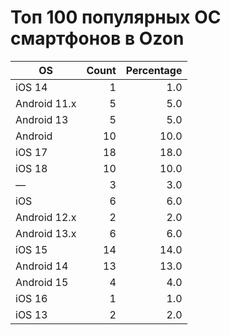 # Топ 100 популярных ОС смартфонов в Ozon

| OS            | Count | Percentage |
|--------------|------:|----------:|
| iOS 14       |     1 |       1.0 |
| Android 11.x |     5 |       5.0 |
| Android 13   |     5 |       5.0 |
| Android      |    10 |      10.0 |
| iOS 17       |    18 |      18.0 |
| iOS 18       |    10 |      10.0 |
| —            |     3 |       3.0 |
| iOS          |     6 |       6.0 |
| Android 12.x |     2 |       2.0 |
| Android 13.x |     6 |       6.0 |
| iOS 15       |    14 |      14.0 |
| Android 14   |    13 |      13.0 |
| Android 15   |     4 |       4.0 |
| iOS 16       |     1 |       1.0 |
| iOS 13       |     2 |       2.0 |
